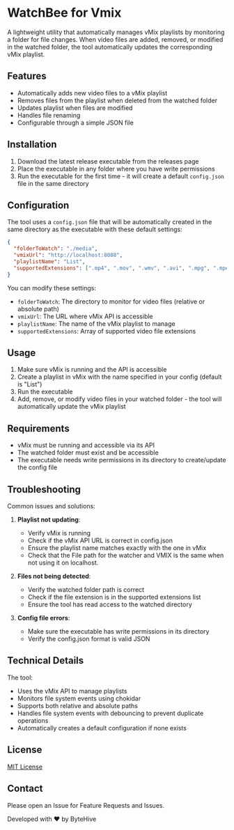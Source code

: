 # WatchBee for Vmix
A lightweight utility that automatically manages vMix playlists by monitoring a folder for file changes. When video files are added, removed, or modified in the watched folder, the tool automatically updates the corresponding vMix playlist.

## Features

- Automatically adds new video files to a vMix playlist
- Removes files from the playlist when deleted from the watched folder
- Updates playlist when files are modified
- Handles file renaming
- Configurable through a simple JSON file

## Installation

1. Download the latest release executable from the releases page
2. Place the executable in any folder where you have write permissions
3. Run the executable for the first time - it will create a default `config.json` file in the same directory

## Configuration

The tool uses a `config.json` file that will be automatically created in the same directory as the executable with these default settings:

```json
{
  "folderToWatch": "./media",
  "vmixUrl": "http://localhost:8088",
  "playlistName": "List",
  "supportedExtensions": [".mp4", ".mov", ".wmv", ".avi", ".mpg", ".mpeg"]
}
```

You can modify these settings:

- `folderToWatch`: The directory to monitor for video files (relative or absolute path)
- `vmixUrl`: The URL where vMix API is accessible
- `playlistName`: The name of the vMix playlist to manage
- `supportedExtensions`: Array of supported video file extensions

## Usage

1. Make sure vMix is running and the API is accessible
2. Create a playlist in vMix with the name specified in your config (default is "List")
3. Run the executable
4. Add, remove, or modify video files in your watched folder - the tool will automatically update the vMix playlist

## Requirements

- vMix must be running and accessible via its API
- The watched folder must exist and be accessible
- The executable needs write permissions in its directory to create/update the config file

## Troubleshooting

Common issues and solutions:

1. **Playlist not updating**: 
   - Verify vMix is running
   - Check if the vMix API URL is correct in config.json
   - Ensure the playlist name matches exactly with the one in vMix
   - Check that the File path for the watcher and VMIX is the same when not using it on localhost.

2. **Files not being detected**:
   - Verify the watched folder path is correct
   - Check if the file extension is in the supported extensions list
   - Ensure the tool has read access to the watched directory

3. **Config file errors**:
   - Make sure the executable has write permissions in its directory
   - Verify the config.json format is valid JSON

## Technical Details

The tool:
- Uses the vMix API to manage playlists
- Monitors file system events using chokidar
- Supports both relative and absolute paths
- Handles file system events with debouncing to prevent duplicate operations
- Automatically creates a default configuration if none exists

## License

[MIT License](LICENSE)

## Contact
Please open an Issue for Feature Requests and Issues.

Developed with ❤️ by ByteHive